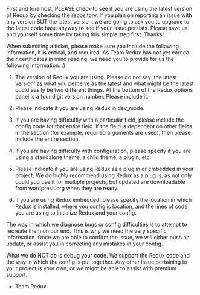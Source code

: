 First and foremost, PLEASE check to see if you are using the latest version of Redux by checking the repository.  If you plan on reporting an issue with any version BUT the latest version, we are going to ask you to upgrade to the latest code base anyway to see if your issue persists.  Please save us and yourself some time by taking this simple step first.  Thanks!

When submitting a ticket, please make sure you include the following information,  It is critical, and required.  As Team Redux has not yet earned their certificates in mind reading, we need you to provide for us the following information.  :)

1. The version of Redux you are using.  Please do not say 'the latest version' as what you perceive as the latest and what might be the latest could easily be two different things.  At the bottom of the Redux options panel is a four digit version number.  Please include it.

2. Please indicate if you are using Redux in dev_mode.

3. If you are having difficultly with a particular field, please include the config code for that entire field.  If the field is dependent on other fields in the section (for example, required arguments are used), then please include the entire section.

4. If you are having difficulty with configuration, please specify if you are using a standalone theme, a child theme, a plugin, etc.

5. Please indicate if you are using Redux as a plug in or embedded in your project.  We do highly recommend using Redux as a plug is, as not only could you use it for multiple projects, but updated are downloadable from wordpress.org when they are ready.

6. If you are using Redux embedded, please specify the location in which Redux is installed, where you config is location, and the lines of code you are using to initialize Redux and your config.

The way in which we diagnose bugs or config difficulties is to attempt to recreate them on our end.  This is why we need the very specific information.  Once we are able to confirm the issue, we will either push an update, or assist you in correcting any mistakes in your config.

What we do NOT do is debug your code.  We support the Redux code and the way in which the config is put together.  Any other issue pertaining to your project is your own, or we might be able to assist with premium support.

- Team Redux

